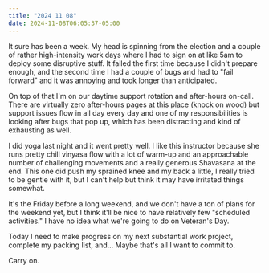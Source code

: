 ```yaml
---
title: "2024 11 08"
date: 2024-11-08T06:05:37-05:00
---
```


It sure has been a week. My head is spinning from the election and a couple of
rather high-intensity work days where I had to sign on at like 5am to deploy
some disruptive stuff. It failed the first time because I didn't prepare enough,
and the second time I had a couple of bugs and had to "fail forward" and it was
annoying and took longer than anticipated.

On top of that I'm on our daytime support rotation and after-hours on-call.
There are virtually zero after-hours pages at this place (knock on wood) but
support issues flow in all day every day and one of my responsibilities is
looking after bugs that pop up, which has been distracting and kind of
exhausting as well.

I did yoga last night and it went pretty well. I like this instructor because
she runs pretty chill vinyasa flow with a lot of warm-up and an approachable
number of challenging movements and a really generous Shavasana at the end. This
one did push my sprained knee and my back a little, I really tried to be gentle
with it, but I can't help but think it may have irritated things somewhat.

It's the Friday before a long weekend, and we don't have a ton of plans for the
weekend yet, but I think it'll be nice to have relatively few "scheduled
activities." I have no idea what we're going to do on Veteran's Day.

Today I need to make progress on my next substantial work project, complete my
packing list, and... Maybe that's all I want to commit to.

Carry on.
